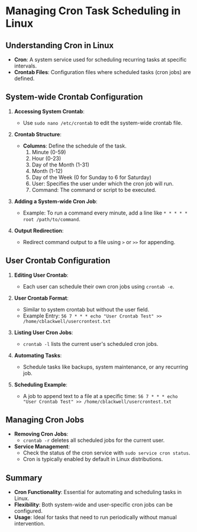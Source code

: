 # Managing Cron Task Scheduling in Linux

## Understanding Cron in Linux

- **Cron**: A system service used for scheduling recurring tasks at specific intervals.
- **Crontab Files**: Configuration files where scheduled tasks (cron jobs) are defined.

## System-wide Crontab Configuration

1. **Accessing System Crontab**:
   - Use `sudo nano /etc/crontab` to edit the system-wide crontab file.

2. **Crontab Structure**:
   - **Columns**: Define the schedule of the task.
     1. Minute (0-59)
     2. Hour (0-23)
     3. Day of the Month (1-31)
     4. Month (1-12)
     5. Day of the Week (0 for Sunday to 6 for Saturday)
     6. User: Specifies the user under which the cron job will run.
     7. Command: The command or script to be executed.

3. **Adding a System-wide Cron Job**:
   - Example: To run a command every minute, add a line like `* * * * * root /path/to/command`.

4. **Output Redirection**:
   - Redirect command output to a file using `>` or `>>` for appending.

## User Crontab Configuration

1. **Editing User Crontab**:
   - Each user can schedule their own cron jobs using `crontab -e`.

2. **User Crontab Format**:
   - Similar to system crontab but without the user field.
   - Example Entry: `56 7 * * * echo "User Crontab Test" >> /home/cblackwell/usercrontest.txt`

3. **Listing User Cron Jobs**:
   - `crontab -l` lists the current user's scheduled cron jobs.

4. **Automating Tasks**:
   - Schedule tasks like backups, system maintenance, or any recurring job.

5. **Scheduling Example**:
   - A job to append text to a file at a specific time: `56 7 * * * echo "User Crontab Test" >> /home/cblackwell/usercrontest.txt`

## Managing Cron Jobs

- **Removing Cron Jobs**:
  - `crontab -r` deletes all scheduled jobs for the current user.
- **Service Management**:
  - Check the status of the cron service with `sudo service cron status`.
  - Cron is typically enabled by default in Linux distributions.

## Summary

- **Cron Functionality**: Essential for automating and scheduling tasks in Linux.
- **Flexibility**: Both system-wide and user-specific cron jobs can be configured.
- **Usage**: Ideal for tasks that need to run periodically without manual intervention.
